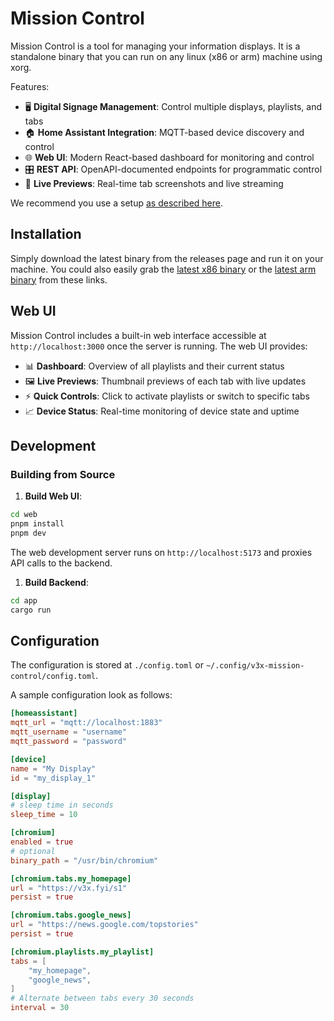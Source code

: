# Mission Control

Mission Control is a tool for managing your information displays.
It is a standalone binary that you can run on any linux (x86 or arm) machine using xorg.

Features:

- 🖥️ **Digital Signage Management**: Control multiple displays, playlists, and tabs
- 🏠 **Home Assistant Integration**: MQTT-based device discovery and control
- 🌐 **Web UI**: Modern React-based dashboard for monitoring and control
- 🎛️ **REST API**: OpenAPI-documented endpoints for programmatic control
- 📱 **Live Previews**: Real-time tab screenshots and live streaming

We recommend you use a setup [as described here](https://env.md/networks/information-displays.html).

## Installation

Simply download the latest binary from the releases page and run it on your machine.
You could also easily grab the [latest x86 binary](https://github.com/v3xlabs/mission-control/releases/latest/download/v3x-mission-control-x86_64) or the [latest arm binary](https://github.com/v3xlabs/mission-control/releases/latest/download/v3x-mission-control-arm64) from these links.

## Web UI

Mission Control includes a built-in web interface accessible at `http://localhost:3000` once the server is running. The web UI provides:

- 📊 **Dashboard**: Overview of all playlists and their current status
- 🖼️ **Live Previews**: Thumbnail previews of each tab with live updates
- ⚡ **Quick Controls**: Click to activate playlists or switch to specific tabs
- 📈 **Device Status**: Real-time monitoring of device state and uptime

## Development

### Building from Source

1. **Build Web UI**:

```bash
cd web
pnpm install
pnpm dev
```

The web development server runs on `http://localhost:5173` and proxies API calls to the backend.

1. **Build Backend**:

```bash
cd app
cargo run
```

## Configuration

The configuration is stored at `./config.toml` or `~/.config/v3x-mission-control/config.toml`.

A sample configuration look as follows:

```toml
[homeassistant]
mqtt_url = "mqtt://localhost:1883"
mqtt_username = "username"
mqtt_password = "password"

[device]
name = "My Display"
id = "my_display_1"

[display]
# sleep time in seconds
sleep_time = 10

[chromium]
enabled = true
# optional
binary_path = "/usr/bin/chromium"

[chromium.tabs.my_homepage]
url = "https://v3x.fyi/s1"
persist = true

[chromium.tabs.google_news]
url = "https://news.google.com/topstories"
persist = true

[chromium.playlists.my_playlist]
tabs = [
    "my_homepage",
    "google_news",
]
# Alternate between tabs every 30 seconds
interval = 30
```
